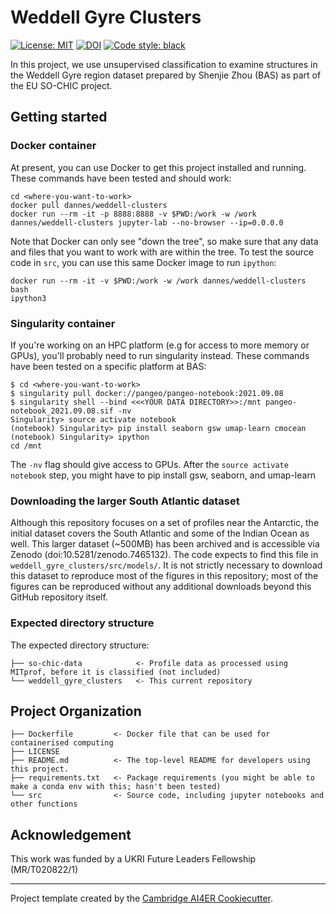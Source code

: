 # Weddell Gyre Clusters

 [![License: MIT](https://img.shields.io/badge/License-MIT-blue.svg)](https://opensource.org/licenses/MIT)
 [![DOI](https://zenodo.org/badge/366334234.svg)](https://zenodo.org/badge/latestdoi/366334234)
 <a href="https://github.com/psf/black"><img alt="Code style: black" src="https://img.shields.io/badge/code%20style-black-000000.svg"></a>
 
 In this project, we use unsupervised classification to examine structures in the Weddell Gyre region dataset prepared by Shenjie Zhou (BAS) as part of the EU SO-CHIC project. 

## Getting started

### Docker container
At present, you can use Docker to get this project installed and running. These commands have been tested and should work:
```
cd <where-you-want-to-work>
docker pull dannes/weddell-clusters
docker run --rm -it -p 8888:8888 -v $PWD:/work -w /work dannes/weddell-clusters jupyter-lab --no-browser --ip=0.0.0.0
```
Note that Docker can only see "down the tree", so make sure that any data and files that you want to work with are within the tree. To test the source code in `src`, you can use this same Docker image to run `ipython`:
```
docker run --rm -it -v $PWD:/work -w /work dannes/weddell-clusters bash
ipython3
```

### Singularity container
If you're working on an HPC platform (e.g for access to more memory or GPUs), you'll probably need to run singularity instead. These commands have been tested on a specific platform at BAS:
```
$ cd <where-you-want-to-work>
$ singularity pull docker://pangeo/pangeo-notebook:2021.09.08
$ singularity shell --bind <<<YOUR DATA DIRECTORY>>:/mnt pangeo-notebook_2021.09.08.sif -nv 
Singularity> source activate notebook
(notebook) Singularity> pip install seaborn gsw umap-learn cmocean
(notebook) Singularity> ipython
cd /mnt
```
The `-nv` flag should give access to GPUs. After the `source activate notebook` step, you might have to pip install gsw, seaborn, and umap-learn

### Downloading the larger South Atlantic dataset

Although this repository focuses on a set of profiles near the Antarctic, the initial dataset covers the South Atlantic and some of the Indian Ocean as well. This larger dataset (~500MB) has been archived and is accessible via Zenodo (doi:10.5281/zenodo.7465132). The code expects to find this file in `weddell_gyre_clusters/src/models/`. It is not strictly necessary to download this dataset to reproduce most of the figures in this repository; most of the figures can be reproduced without any additional downloads beyond this GitHub repository itself.

### Expected directory structure

The expected directory structure:
```
├── so-chic-data            <- Profile data as processed using MITprof, before it is classified (not included)
└── weddell_gyre_clusters   <- This current repository
```

## Project Organization
```
├── Dockerfile         <- Docker file that can be used for containerised computing
├── LICENSE
├── README.md          <- The top-level README for developers using this project.
├── requirements.txt   <- Package requirements (you might be able to make a conda env with this; hasn't been tested)
└── src                <- Source code, including jupyter notebooks and other functions
```

## Acknowledgement

This work was funded by a UKRI Future Leaders Fellowship (MR/T020822/1)

---

Project template created by the [Cambridge AI4ER Cookiecutter](https://github.com/ai4er-cdt/ai4er-cookiecutter).
